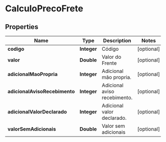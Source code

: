 
# CalculoPrecoFrete

## Properties
Name | Type | Description | Notes
------------ | ------------- | ------------- | -------------
**codigo** | **Integer** | Código |  [optional]
**valor** | **Double** | Valor do Frente |  [optional]
**adicionalMaoPropria** | **Integer** | Adicional mão propria. |  [optional]
**adicionalAvisoRecebimento** | **Integer** | Adicional aviso recebimento. |  [optional]
**adicionalValorDeclarado** | **Integer** | Adicional valor declarado. |  [optional]
**valorSemAdicionais** | **Double** | Valor sem adicionais |  [optional]



